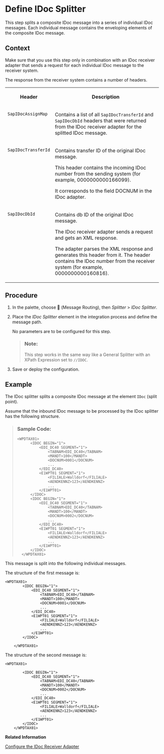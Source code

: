 <!-- loio4f250e48ba404724a7741c6c24e37983 -->

<link rel="stylesheet" type="text/css" href="../css/sap-icons.css"/>

# Define IDoc Splitter

This step splits a composite IDoc message into a series of individual IDoc messages. Each individual message contains the enveloping elements of the composite IDoc message.



## Context

Make sure that you use this step only in combination with an IDoc receiver adapter that sends a request for each individual IDoc message to the receiver system.

The response from the receiver system contains a number of headers.


<table>
<tr>
<th valign="top">

Header



</th>
<th valign="top">

Description



</th>
</tr>
<tr>
<td valign="top">

`SapIDocAssignMap`



</td>
<td valign="top">

Contains a list of all `SapIDocTransferId` and `SapIDocDbId` headers that were returned from the IDoc receiver adapter for the splitted IDoc message.



</td>
</tr>
<tr>
<td valign="top">

`SapIDocTransferId`



</td>
<td valign="top">

Contains transfer ID of the original IDoc message.

This header contains the incoming IDoc number from the sending system \(for example, 0000000000166099\).

It corresponds to the field DOCNUM in the IDoc adapter.



</td>
</tr>
<tr>
<td valign="top">

`SapIDocDbId`



</td>
<td valign="top">

Contains db ID of the original IDoc message.

The IDoc receiver adapter sends a request and gets an XML response.

The adapter parses the XML response and generates this header from it. The header contains the IDoc number from the receiver system \(for example, 0000000000160816\).



</td>
</tr>
</table>



<a name="loio4f250e48ba404724a7741c6c24e37983__steps_x3x_zqz_1lb"/>

## Procedure

1.  In the palette, choose <span class="SAP-icons"></span> \(Message Routing\), then *Splitter* \> *IDoc Splitter*.

2.  Place the *IDoc Splitter* element in the integration process and define the message path.

    No parameters are to be configured for this step.

    > ### Note:  
    > This step works in the same way like a General Splitter with an XPath Expression set to `//IDOC`.

3.  Save or deploy the configuration.




## Example

The IDoc splitter splits a composite IDoc message at the element `IDoc` \(split point\).

Assume that the inbound IDoc message to be processed by the IDoc splitter has the following structure.

> ### Sample Code:  
> ```
> <WPDTAX01>
> 		<IDOC BEGIN="1">
> 			<EDI_DC40 SEGMENT="1">
> 				<TABNAM>EDI_DC40</TABNAM>
> 				<MANDT>100</MANDT>
> 				<DOCNUM>0001</DOCNUM>
> 				...
> 			</EDI_DC40>
> 			<E1WPT01 SEGMENT="1">
> 				<FILIALE>Walldorf</FILIALE>
> 				<AENDKENNZ>123</AENDKENNZ>
> 				...
> 			</E1WPT01>
> 		</IDOC>
> 		<IDOC BEGIN="1">
> 			<EDI_DC40 SEGMENT="1">
> 				<TABNAM>EDI_DC40</TABNAM>
> 				<MANDT>100</MANDT>
> 				<DOCNUM>0002</DOCNUM>
> 				...
> 			</EDI_DC40>
> 			<E1WPT01 SEGMENT="1">
> 				<FILIALE>Walldorf</FILIALE>
> 				<AENDKENNZ>123</AENDKENNZ>
> 				...
> 			</E1WPT01>
> 		</IDOC>
> 	</WPDTAX01>
> ```

This message is split into the following individual messages.

The structure of the first message is:

```
<WPDTAX01>
		<IDOC BEGIN="1">
			<EDI_DC40 SEGMENT="1">
				<TABNAM>EDI_DC40</TABNAM>
				<MANDT>100</MANDT>
				<DOCNUM>0001</DOCNUM>
				...
			</EDI_DC40>
			<E1WPT01 SEGMENT="1">
				<FILIALE>Walldorf</FILIALE>
				<AENDKENNZ>123</AENDKENNZ>
				...
			</E1WPT01>
		</IDOC>

	</WPDTAX01>
```

The structure of the second message is:

```
<WPDTAX01>

		<IDOC BEGIN="1">
			<EDI_DC40 SEGMENT="1">
				<TABNAM>EDI_DC40</TABNAM>
				<MANDT>100</MANDT>
				<DOCNUM>0002</DOCNUM>
				...
			</EDI_DC40>
			<E1WPT01 SEGMENT="1">
				<FILIALE>Walldorf</FILIALE>
				<AENDKENNZ>123</AENDKENNZ>
				...
			</E1WPT01>
		</IDOC>
	</WPDTAX01>
```

**Related Information**  


[Configure the IDoc Receiver Adapter](configure-the-idoc-receiver-adapter-018aa88.md "The IDoc receiver adapter enables SAP Cloud Integration to send Intermediate Document (IDoc) messages to a receiver.")

